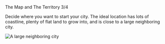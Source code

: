 The Map and The Territory 3/4

Decide where you want to start your city. The ideal location has lots of coastline, plenty of flat land to grow into, and is close to a large neighboring city.

![A large neighboring city](docs/images/tutorial-neighbor-big.png)


